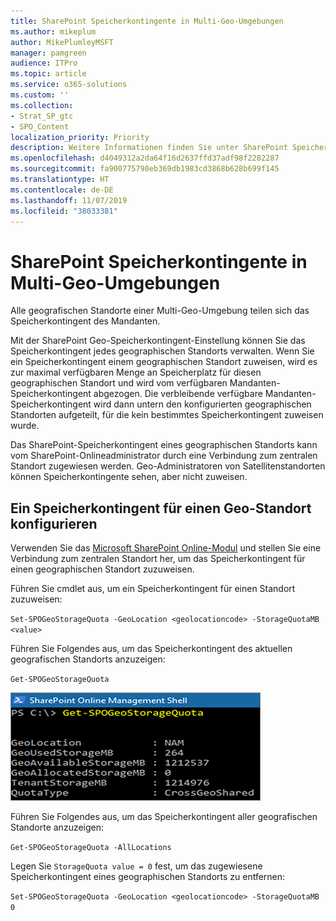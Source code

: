 ```yaml
---
title: SharePoint Speicherkontingente in Multi-Geo-Umgebungen
ms.author: mikeplum
author: MikePlumleyMSFT
manager: pamgreen
audience: ITPro
ms.topic: article
ms.service: o365-solutions
ms.custom: ''
ms.collection:
- Strat_SP_gtc
- SPO_Content
localization_priority: Priority
description: Weitere Informationen finden Sie unter SharePoint Speicherkontingente in Multi-Geo-Umgebungen.
ms.openlocfilehash: d4049312a2da64f16d2637ffd37adf98f2282287
ms.sourcegitcommit: fa900775790eb369db1983cd3868b628b699f145
ms.translationtype: HT
ms.contentlocale: de-DE
ms.lasthandoff: 11/07/2019
ms.locfileid: "38033381"
---
```

# <a name="sharepoint-storage-quotas-in-multi-geo-environments"></a>SharePoint Speicherkontingente in Multi-Geo-Umgebungen

Alle geografischen Standorte einer Multi-Geo-Umgebung teilen sich das Speicherkontingent des Mandanten.

Mit der SharePoint Geo-Speicherkontingent-Einstellung können Sie das Speicherkontingent jedes geographischen Standorts verwalten. Wenn Sie ein Speicherkontingent einem geographischen Standort zuweisen, wird es zur maximal verfügbaren Menge an Speicherplatz für diesen geographischen Standort und wird vom verfügbaren Mandanten-Speicherkontingent abgezogen. Die verbleibende verfügbare Mandanten-Speicherkontingent wird dann untern den konfigurierten geographischen Standorten aufgeteilt, für die kein bestimmtes Speicherkontingent zuweisen wurde.

Das SharePoint-Speicherkontingent eines geographischen Standorts kann vom SharePoint-Onlineadministrator durch eine Verbindung zum zentralen Standort zugewiesen werden. Geo-Administratoren von Satellitenstandorten können Speicherkontingente sehen, aber nicht zuweisen.

## <a name="configure-a-storage-quota-for-a-geo-location"></a>Ein Speicherkontingent für einen Geo-Standort konfigurieren

Verwenden Sie das [Microsoft SharePoint Online-Modul](https://www.microsoft.com/download/details.aspx?id=35588 ) und stellen Sie eine Verbindung zum zentralen Standort her, um das Speicherkontingent für einen geographischen Standort zuzuweisen. 

Führen Sie cmdlet aus, um ein Speicherkontingent für einen Standort zuzuweisen:

`Set-SPOGeoStorageQuota -GeoLocation <geolocationcode> -StorageQuotaMB <value>`

Führen Sie Folgendes aus, um das Speicherkontingent des aktuellen geografischen Standorts anzuzeigen:

`Get-SPOGeoStorageQuota`

![Screenshot eines Fensters in PowerShell, der Get-SPOGeoStorageQuota cmdlet zeigt](media/multi-geo-storage-quota.png)

Führen Sie Folgendes aus, um das Speicherkontingent aller geografischen Standorte anzuzeigen:

`Get-SPOGeoStorageQuota -AllLocations`

Legen Sie `StorageQuota value = 0` fest, um das zugewiesene Speicherkontingent eines geographischen Standorts zu entfernen:

`Set-SPOGeoStorageQuota -GeoLocation <geolocationcode> -StorageQuotaMB 0`
